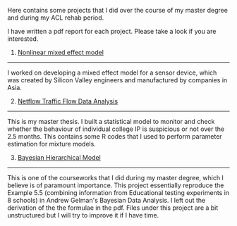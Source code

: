 Here contains some projects that I did over the course of my master degree and during my ACL rehab period.

I have written a pdf report for each project. Please take a look if you are interested. 


1. [Nonlinear mixed effect model](https://github.com/thomastskng/Stats-Project/tree/master/Nonlinear-Regressions-and-mixed-effects-models)
----------------------------------
I worked on developing a mixed effect model for a sensor device, which was created by Silicon Valley engineers and manufactured by companies in Asia. 

2. [Netflow Traffic Flow Data Analysis](https://github.com/thomastskng/Stats-Project/tree/master/master-thesis)
---------------------------------------
This is my master thesis. I built a statistical model to monitor and check whether the behaviour of individual college IP is suspicious or not over the 2.5 months.
This contains some R codes that I used to perform parameter estimation for mixture models. 

3. [Bayesian Hierarchical Model](https://github.com/thomastskng/Stats-Project/tree/master/Bayesian-stats)
-----------------------------------
This is one of the courseworks that I did during my master degree, which I believe is of paramount importance. This project essentially reproduce the Example 5.5 (combining information from Educational testing experiments in 8 schools) in Andrew Gelman's Bayesian Data Analysis. I left out the derivation of the the formulae in the pdf. Files under this project are a bit unstructured but I will try to improve it if I have time. 





